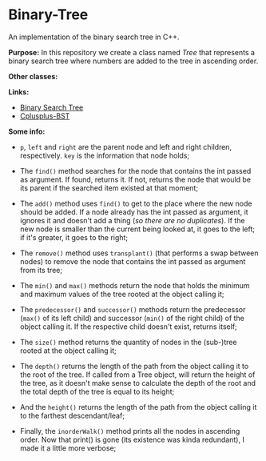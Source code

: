 # Binary-Tree
An implementation of the binary search tree in C++.

**Purpose:** In this repository we create a class named *Tree* that represents a binary search tree where numbers are added to the tree in ascending order. 

**Other classes:** 

**Links:**

* [Binary Search Tree](https://www.geeksforgeeks.org/binary-search-tree-data-structure/)
* [Cplusplus-BST](http://www.cplusplus.com/forum/beginner/1276/)

**Some info:**

* `p`, `left` and `right` are the parent node and left and right children, respectively. `key` is the information that node holds;

* The `find()` method searches for the node that contains the int passed as argument. If found, returns it. If not, returns the node that would be its parent if the searched item existed at that moment;

* The `add()` method uses `find()` to get to the place where the new node should be added. If a node already has the int passed as argument, it ignores it and doesn't add a thing (*so there are no duplicates*). If the new node is smaller than the current being looked at, it goes to the left; if it's greater, it goes to the right;

* The `remove()` method uses `transplant()` (that performs a swap between nodes) to remove the node that contains the int passed as argument from its tree;

* The `min()` and `max()` methods return the node that holds the minimum and maximum values of the tree rooted at the object calling it;

* The `predecessor()` and `successor()` methods return the predecessor (`max()` of its left child) and successor (`min()` of the right child) of the object calling it. If the respective child doesn't exist, returns itself;

* The `size()` method returns the quantity of nodes in the (sub-)tree rooted at the object calling it;

* The `depth()` returns the length of the path from the object calling it to the root of the tree. If called from a Tree object, will return the height of the tree, as it doesn't make sense to calculate the depth of the root and the total depth of the tree is equal to its height;

* And the `height()` returns the length of the path from the object calling it to the farthest descendant/leaf;

* Finally, the `inorderWalk()` method prints all the nodes in ascending order. Now that print() is gone (its existence was kinda redundant), I made it a little more verbose;
